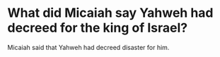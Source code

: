 # What did Micaiah say Yahweh had decreed for the king of Israel?

Micaiah said that Yahweh had decreed disaster for him. 